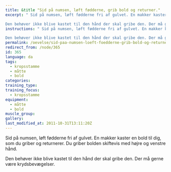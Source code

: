 ```yaml
---
title: &title "Sid på numsen, løft fødderne, grib bold og returner."
excerpt: " Sid på numsen, løft fødderne fri af gulvet. En makker kaster en bold til dig, som du griber og returnerer. Du kan lave en regel om at du skal gribe bolden skiftevis med højre og venstre hånd. 

Den behøver ikke blive kastet til den hånd der skal gribe den. Der må gerne være krydsbevægelser."
instructions: " Sid på numsen, løft fødderne fri af gulvet. En makker kaster en bold til dig, som du griber og returnerer. Du kan lave en regel om at du skal gribe bolden skiftevis med højre og venstre hånd. 

Den behøver ikke blive kastet til den hånd der skal gribe den. Der må gerne være krydsbevægelser."
permalink: /oevelse/sid-paa-numsen-loeft-foedderne-grib-bold-og-returner-med-skiftende-haender/
redirect_from: /node/365
id: 365
language: da
tags:
  - kropsstamme
  - måtte
  - bold
categories:
training_type: 
training_focus: 
  - kropsstamme
equipment:
  - måtte
  - bold
muscle_group:
gallery:
last_modified_at: 2011-10-31T13:11:20Z
---
```


 Sid på numsen, løft fødderne fri af gulvet. En makker kaster en bold til dig, som du griber og returnerer. Du griber bolden skiftevis med højre og venstre hånd.

Den behøver ikke blive kastet til den hånd der skal gribe den. Der må gerne være krydsbevægelser.
